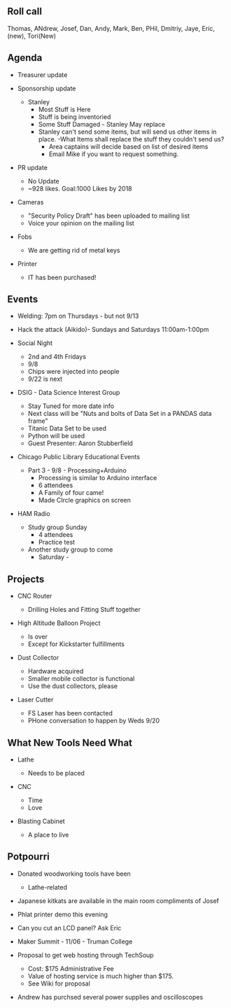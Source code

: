 Roll call
---------
Thomas, ANdrew, Josef, Dan, Andy, Mark, Ben, PHil, Dmitriy, Jaye, Eric, (new), Tori(New)

Agenda
------
- Treasurer update
  

- Sponsorship update
  - Stanley
    - Most Stuff is Here
    - Stuff is being inventoried
    - Some Stuff Damaged - Stanley May replace
    - Stanley can't send some items, but will send us other items in place.
      -What Items shall replace the stuff they couldn't send us? 
      - Area captains will decide based on list of desired items
      - Email Mike if you want to request something.

- PR update
  - No Update
  - ~928 likes.  Goal:1000 Likes by 2018

- Cameras
  - "Security Policy Draft" has been uploaded to mailing list
  - Voice your opinion on the mailing list

- Fobs
  - We are getting rid of metal keys

- Printer
  - IT has been purchased!

Events
------
- Welding: 7pm on Thursdays - but not 9/13 
- Hack the attack (Aikido)- Sundays and Saturdays 11:00am-1:00pm

- Social Night
  - 2nd and 4th Fridays
  - 9/8
   - Chips were injected into people
  - 9/22 is next

- DSIG - Data Science Interest Group
  - Stay Tuned for more date info
  - Next class will be "Nuts and bolts of Data Set in a PANDAS data frame"
  - Titanic Data Set to be used
  - Python will be used
  - Guest Presenter: Aaron Stubberfield

- Chicago Public Library Educational Events
  - Part 3 - 9/8 - Processing+Arduino
    - Processing is similar to Arduino interface
    - 6 attendees
    - A Family of four came! 
    - Made CIrcle graphics on screen

- HAM Radio
  - Study group Sunday
    - 4 attendees
    - Practice test
  - Another study group to come
    - Saturday - 
 
Projects
--------
- CNC Router
  - Drilling Holes and Fitting Stuff together

- High Altitude Balloon Project
  - Is over
  - Except for Kickstarter fulfillments
 
- Dust Collector
  - Hardware acquired
  - Smaller mobile collector is functional
  - Use the dust collectors, please

- Laser Cutter
  - FS Laser has been contacted
  - PHone conversation to happen by Weds 9/20

What New Tools Need What
-----------------------
  - Lathe
    - Needs to be placed

  - CNC
    - Time
    - Love

  - Blasting Cabinet
    - A place to live
 

Potpourri
---------
- Donated woodworking tools have been
    - Lathe-related

- Japanese kitkats are available in the main room compliments of Josef
- Phlat printer demo this evening

- Can you cut an LCD panel?  Ask Eric

- Maker Summit -  11/06 - Truman College

- Proposal to get web hosting through TechSoup
  - Cost: $175 Administrative Fee
  - Value of hosting service is much higher than $175.
  - See Wiki for proposal

- Andrew has purchsed several power supplies and oscilloscopes
























